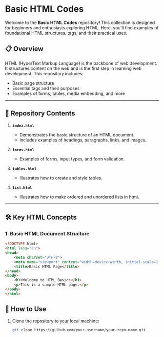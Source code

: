 # Basic HTML Codes

Welcome to the **Basic HTML Codes** repository! This collection is designed for beginners and enthusiasts exploring HTML. Here, you'll find examples of foundational HTML structures, tags, and their practical uses.

## 📋 Overview

HTML (HyperText Markup Language) is the backbone of web development. It structures content on the web and is the first step in learning web development. This repository includes:

- Basic page structure
- Essential tags and their purposes
- Examples of forms, tables, media embedding, and more

---

## 📂 Repository Contents

1. **`index.html`**  
   - Demonstrates the basic structure of an HTML document.
   - Includes examples of headings, paragraphs, links, and images.

2. **`forms.html`**  
   - Examples of forms, input types, and form validation.

3. **`tables.html`**  
   - Illustrates how to create and style tables.

4. **`list.html`**  
   - Illustrates how to make ordered and unordered lists in html.

---

## 🛠️ Key HTML Concepts

### 1. Basic HTML Document Structure
```html
<!DOCTYPE html>
<html lang="en">
<head>
    <meta charset="UTF-8">
    <meta name="viewport" content="width=device-width, initial-scale=1.0">
    <title>Basic HTML Page</title>
</head>
<body>
    <h1>Welcome to HTML Basics</h1>
    <p>This is a sample HTML page.</p>
</body>
</html>
```


## 🚀 How to Use

1. Clone the repository to your local machine:
   ```bash
   git clone https://github.com/your-username/your-repo-name.git
   ```

